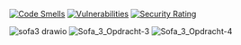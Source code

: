 

[![Code Smells](https://sonarcloud.io/api/project_badges/measure?project=ambushcat_sofa3&metric=code_smells)](https://sonarcloud.io/summary/new_code?id=ambushcat_sofa3)
[![Vulnerabilities](https://sonarcloud.io/api/project_badges/measure?project=ambushcat_sofa3&metric=vulnerabilities)](https://sonarcloud.io/summary/new_code?id=ambushcat_sofa3)
[![Security Rating](https://sonarcloud.io/api/project_badges/measure?project=ambushcat_sofa3&metric=security_rating)](https://sonarcloud.io/summary/new_code?id=ambushcat_sofa3)

![sofa3 drawio](https://github.com/ambushcat/sofa3/assets/60299691/723b1aa7-9702-4170-b7dd-753605d7401e)
![Sofa_3_Opdracht-3](https://github.com/ambushcat/sofa3/assets/60299691/25a9c54c-91c9-4904-88f8-56f9743b767a)
![Sofa_3_Opdracht-4](https://github.com/ambushcat/sofa3/assets/60299691/33d3d0d2-a17c-4ca8-81a6-c03d9d0fc889)

